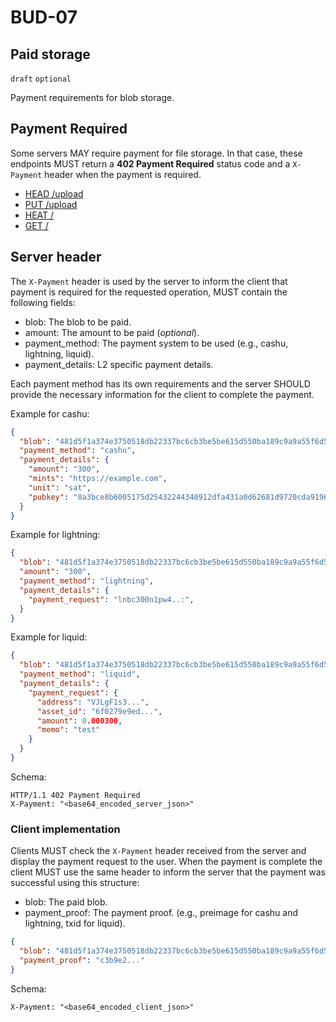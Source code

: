BUD-07
======

Paid storage
---------------

`draft` `optional`

Payment requirements for blob storage.

## Payment Required

Some servers MAY require payment for file storage. In that case, these endpoints MUST return a **402 Payment Required** status code and a `X-Payment` header when the payment is required.

- [HEAD /upload](./01.md#head-sha256---has-blob)
- [PUT /upload](./02.md#put-upload---upload-blob)
- [HEAT /<sha256>](./01.md#head-sha256---has-blob)
- [GET /<sha256>](./01.md#get-sha256---get-blob)

## Server header

The `X-Payment` header is used by the server to inform the client that payment is required for the requested operation, MUST contain the following fields:

- blob: The blob to be paid.
- amount: The amount to be paid (*optional*).
- payment_method: The payment system to be used (e.g., cashu, lightning, liquid).
- payment_details: L2 specific payment details.

Each payment method has its own requirements and the server SHOULD provide the necessary information for the client to complete the payment.

Example for cashu:

```json
{
  "blob": "481d5f1a374e3750518db22337bc6cb3be5be615d550ba189c9a9a55f6d55644",
  "payment_method": "cashu",
  "payment_details": {
    "amount": "300",
    "mints": "https://example.com",
    "unit": "sat",
    "pubkey": "0a3bce8b6005175d25432244340912dfa431a0d62681d9720cda9196398d7222"
  }
}
```

Example for lightning:

```json
{
  "blob": "481d5f1a374e3750518db22337bc6cb3be5be615d550ba189c9a9a55f6d55644",
  "amount": "300",
  "payment_method": "lightning",
  "payment_details": {
    "payment_request": "lnbc300n1pw4..:",
  }
}

```

Example for liquid:

```json
{
  "blob": "481d5f1a374e3750518db22337bc6cb3be5be615d550ba189c9a9a55f6d55644",
  "payment_method": "liquid",
  "payment_details": {
    "payment_request": {
      "address": "VJLgF1s3...",
      "asset_id": "6f0279e9ed...",
      "amount": 0.000300,
      "memo": "test"
    }
  }
}
```

Schema:

```http
HTTP/1.1 402 Payment Required
X-Payment: "<base64_encoded_server_json>"
```

### Client implementation

Clients MUST check the `X-Payment` header received from the server and display the payment request to the user. When the payment is complete the client MUST use the same header to inform the server that the payment was successful using this structure:

- blob: The paid blob.
- payment_proof: The payment proof. (e.g., preimage for cashu and lightning, txid for liquid).

```json
{
  "blob": "481d5f1a374e3750518db22337bc6cb3be5be615d550ba189c9a9a55f6d55644",
  "payment_proof": "c3b9e2..."
}
```

Schema:
  
```http
X-Payment: "<base64_encoded_client_json>"
```
